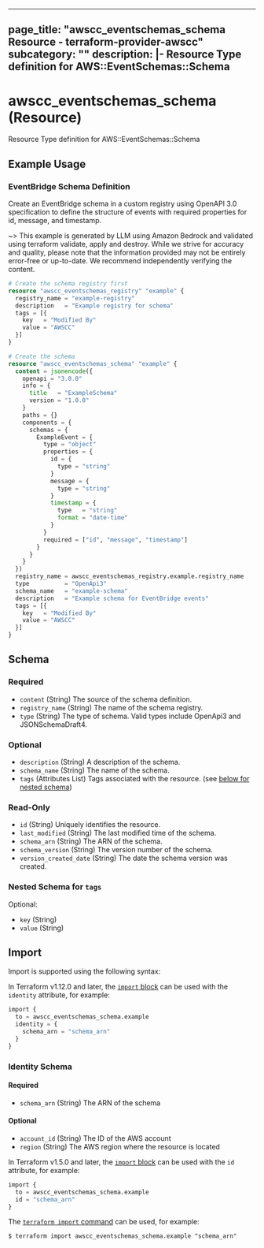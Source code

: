 
---
page_title: "awscc_eventschemas_schema Resource - terraform-provider-awscc"
subcategory: ""
description: |-
  Resource Type definition for AWS::EventSchemas::Schema
---

# awscc_eventschemas_schema (Resource)

Resource Type definition for AWS::EventSchemas::Schema

## Example Usage

### EventBridge Schema Definition

Create an EventBridge schema in a custom registry using OpenAPI 3.0 specification to define the structure of events with required properties for id, message, and timestamp.

~> This example is generated by LLM using Amazon Bedrock and validated using terraform validate, apply and destroy. While we strive for accuracy and quality, please note that the information provided may not be entirely error-free or up-to-date. We recommend independently verifying the content.

```terraform
# Create the schema registry first
resource "awscc_eventschemas_registry" "example" {
  registry_name = "example-registry"
  description   = "Example registry for schema"
  tags = [{
    key   = "Modified By"
    value = "AWSCC"
  }]
}

# Create the schema
resource "awscc_eventschemas_schema" "example" {
  content = jsonencode({
    openapi = "3.0.0"
    info = {
      title   = "ExampleSchema"
      version = "1.0.0"
    }
    paths = {}
    components = {
      schemas = {
        ExampleEvent = {
          type = "object"
          properties = {
            id = {
              type = "string"
            }
            message = {
              type = "string"
            }
            timestamp = {
              type   = "string"
              format = "date-time"
            }
          }
          required = ["id", "message", "timestamp"]
        }
      }
    }
  })
  registry_name = awscc_eventschemas_registry.example.registry_name
  type          = "OpenApi3"
  schema_name   = "example-schema"
  description   = "Example schema for EventBridge events"
  tags = [{
    key   = "Modified By"
    value = "AWSCC"
  }]
}
```

<!-- schema generated by tfplugindocs -->
## Schema

### Required

- `content` (String) The source of the schema definition.
- `registry_name` (String) The name of the schema registry.
- `type` (String) The type of schema. Valid types include OpenApi3 and JSONSchemaDraft4.

### Optional

- `description` (String) A description of the schema.
- `schema_name` (String) The name of the schema.
- `tags` (Attributes List) Tags associated with the resource. (see [below for nested schema](#nestedatt--tags))

### Read-Only

- `id` (String) Uniquely identifies the resource.
- `last_modified` (String) The last modified time of the schema.
- `schema_arn` (String) The ARN of the schema.
- `schema_version` (String) The version number of the schema.
- `version_created_date` (String) The date the schema version was created.

<a id="nestedatt--tags"></a>
### Nested Schema for `tags`

Optional:

- `key` (String)
- `value` (String)

## Import

Import is supported using the following syntax:

In Terraform v1.12.0 and later, the [`import` block](https://developer.hashicorp.com/terraform/language/import) can be used with the `identity` attribute, for example:

```terraform
import {
  to = awscc_eventschemas_schema.example
  identity = {
    schema_arn = "schema_arn"
  }
}
```

<!-- schema generated by tfplugindocs -->
### Identity Schema

#### Required

- `schema_arn` (String) The ARN of the schema

#### Optional

- `account_id` (String) The ID of the AWS account
- `region` (String) The AWS region where the resource is located

In Terraform v1.5.0 and later, the [`import` block](https://developer.hashicorp.com/terraform/language/import) can be used with the `id` attribute, for example:

```terraform
import {
  to = awscc_eventschemas_schema.example
  id = "schema_arn"
}
```

The [`terraform import` command](https://developer.hashicorp.com/terraform/cli/commands/import) can be used, for example:

```shell
$ terraform import awscc_eventschemas_schema.example "schema_arn"
```

